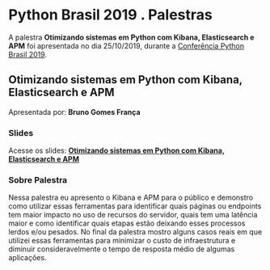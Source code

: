 # Python Brasil 2019 . Palestras


A palestra **Otimizando sistemas em Python com Kibana, Elasticsearch e APM** foi apresentada no dia 25/10/2019, durante a [Conferência Python Brasil 2019](http://2019.pythonbrasil.org.br).


## Otimizando sistemas em Python com Kibana, Elasticsearch e APM
Apresentada por: **Bruno Gomes França**

### Slides
Acesse os slides: **[Otimizando sistemas em Python com Kibana, Elasticsearch e APM](./)**


### Sobre Palestra
Nessa palestra eu apresento o Kibana e APM para o público e demonstro como utilizar essas ferramentas para identificar quais páginas ou endpoints tem maior impacto no uso de recursos do servidor, quais tem uma latência maior e como identificar quais etapas estão deixando esses processos lerdos e/ou pesados. No final da palestra mostro alguns casos reais em que utilizei essas ferramentas para minimizar o custo de infraestrutura e diminuir consideravelmente o tempo de resposta médio de algumas aplicações.




